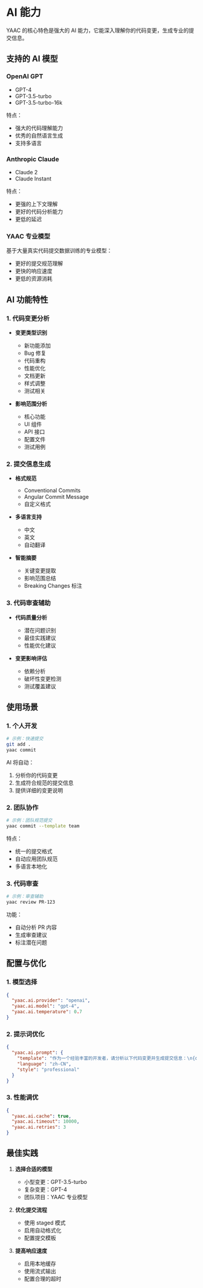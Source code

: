# AI 能力

YAAC 的核心特色是强大的 AI 能力，它能深入理解你的代码变更，生成专业的提交信息。

## 支持的 AI 模型

### OpenAI GPT
- GPT-4
- GPT-3.5-turbo
- GPT-3.5-turbo-16k

特点：
- 强大的代码理解能力
- 优秀的自然语言生成
- 支持多语言

### Anthropic Claude
- Claude 2
- Claude Instant

特点：
- 更强的上下文理解
- 更好的代码分析能力
- 更低的延迟

### YAAC 专业模型
基于大量真实代码提交数据训练的专业模型：
- 更好的提交规范理解
- 更快的响应速度
- 更低的资源消耗

## AI 功能特性

### 1. 代码变更分析

- **变更类型识别**
  - 新功能添加
  - Bug 修复
  - 代码重构
  - 性能优化
  - 文档更新
  - 样式调整
  - 测试相关

- **影响范围分析**
  - 核心功能
  - UI 组件
  - API 接口
  - 配置文件
  - 测试用例

### 2. 提交信息生成

- **格式规范**
  - Conventional Commits
  - Angular Commit Message
  - 自定义格式

- **多语言支持**
  - 中文
  - 英文
  - 自动翻译

- **智能摘要**
  - 关键变更提取
  - 影响范围总结
  - Breaking Changes 标注

### 3. 代码审查辅助

- **代码质量分析**
  - 潜在问题识别
  - 最佳实践建议
  - 性能优化建议

- **变更影响评估**
  - 依赖分析
  - 破坏性变更检测
  - 测试覆盖建议

## 使用场景

### 1. 个人开发

```bash
# 示例：快速提交
git add .
yaac commit
```

AI 将自动：
1. 分析你的代码变更
2. 生成符合规范的提交信息
3. 提供详细的变更说明

### 2. 团队协作

```bash
# 示例：团队规范提交
yaac commit --template team
```

特点：
- 统一的提交格式
- 自动应用团队规范
- 多语言本地化

### 3. 代码审查

```bash
# 示例：审查辅助
yaac review PR-123
```

功能：
- 自动分析 PR 内容
- 生成审查建议
- 标注潜在问题

## 配置与优化

### 1. 模型选择

```json
{
  "yaac.ai.provider": "openai",
  "yaac.ai.model": "gpt-4",
  "yaac.ai.temperature": 0.7
}
```

### 2. 提示词优化

```json
{
  "yaac.ai.prompt": {
    "template": "作为一个经验丰富的开发者，请分析以下代码变更并生成提交信息：\n{diff}",
    "language": "zh-CN",
    "style": "professional"
  }
}
```

### 3. 性能调优

```json
{
  "yaac.ai.cache": true,
  "yaac.ai.timeout": 10000,
  "yaac.ai.retries": 3
}
```

## 最佳实践

1. **选择合适的模型**
   - 小型变更：GPT-3.5-turbo
   - 复杂变更：GPT-4
   - 团队项目：YAAC 专业模型

2. **优化提交流程**
   - 使用 staged 模式
   - 启用自动格式化
   - 配置提交模板

3. **提高响应速度**
   - 启用本地缓存
   - 使用流式输出
   - 配置合理的超时
